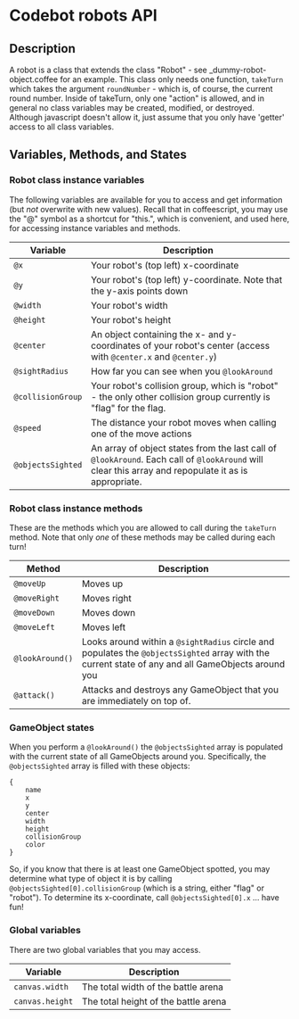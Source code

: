 # Codebot robots API

## Description
A robot is a class that extends the class "Robot" - see _dummy-robot-object.coffee for an example. This class only needs one function, `takeTurn` which takes the argument `roundNumber` - which is, of course, the current round number. Inside of takeTurn, only one "action" is allowed, and in general no class variables may be created, modified, or destroyed. Although javascript doesn't allow it, just assume that you only have 'getter' access to all class variables.

## Variables, Methods, and States

### Robot class instance variables
The following variables are available for you to access and get information (but _not_ overwrite with new values). Recall that in coffeescript, you may use the "@" symbol as a shortcut for "this.", which is convenient, and used here, for accessing instance variables and methods.

Variable | Description
-------- | -----------
`@x` | Your robot's (top left) x-coordinate
`@y` | Your robot's (top left) y-coordinate. Note that the y-axis points down
`@width` | Your robot's width
`@height` | Your robot's height
`@center` | An object containing the x- and y- coordinates of your robot's center (access with `@center.x` and `@center.y`)
`@sightRadius` | How far you can see when you `@lookAround`
`@collisionGroup` | Your robot's collision group, which is "robot" - the only other collision group currently is "flag" for the flag.
`@speed` | The distance your robot moves when calling one of the move actions
`@objectsSighted` | An array of object states from the last call of `@lookAround`. Each call of `@lookAround` will clear this array and repopulate it as is appropriate.


### Robot class instance methods
These are the methods which you are allowed to call during the `takeTurn` method. Note that only *one* of these methods may be called during each turn!

Method | Description
-------- | -----------
`@moveUp` | Moves up
`@moveRight` | Moves right
`@moveDown` |  Moves down
`@moveLeft` | Moves left
`@lookAround()` | Looks around within a `@sightRadius` circle and populates the `@objectsSighted` array with the current state of any and all GameObjects around you
`@attack()` | Attacks and destroys any GameObject that you are immediately on top of.


### GameObject states
When you perform a `@lookAround()` the `@objectsSighted` array is populated with the current state of all GameObjects around you. Specifically, the `@objectsSighted` array is filled with these objects:

	{
		name
		x
		y
		center
		width
		height
		collisionGroup
		color
	}

So, if you know that there is at least one GameObject spotted, you may determine what type of object it is by calling `@objectsSighted[0].collisionGroup` (which is a string, either "flag" or "robot"). To determine its x-coordinate, call `@objectsSighted[0].x` ... have fun!

### Global variables
There are two global variables that you may access.

Variable | Description
-------- | -----------
`canvas.width` | The total width of the battle arena
`canvas.height` | The total height of the battle arena
